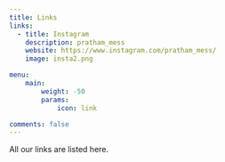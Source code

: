 ```yaml
---
title: Links
links:
  - title: Instagram
    description: pratham_mess
    website: https://www.instagram.com/pratham_mess/
    image: insta2.png

menu:
    main: 
        weight: -50
        params:
            icon: link

comments: false
---
```


All our links are listed here.